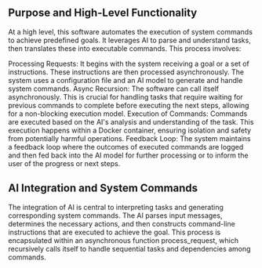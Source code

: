 ## Purpose and High-Level Functionality
At a high level, this software automates the execution of system commands to achieve predefined goals. It leverages AI to parse and understand tasks, then translates these into executable commands. This process involves:

Processing Requests: It begins with the system receiving a goal or a set of instructions. These instructions are then processed asynchronously. The system uses a configuration file and an AI model to generate and handle system commands.
Async Recursion: The software can call itself asynchronously. This is crucial for handling tasks that require waiting for previous commands to complete before executing the next steps, allowing for a non-blocking execution model.
Execution of Commands: Commands are executed based on the AI's analysis and understanding of the task. This execution happens within a Docker container, ensuring isolation and safety from potentially harmful operations.
Feedback Loop: The system maintains a feedback loop where the outcomes of executed commands are logged and then fed back into the AI model for further processing or to inform the user of the progress or next steps.

## AI Integration and System Commands
The integration of AI is central to interpreting tasks and generating corresponding system commands. The AI parses input messages, determines the necessary actions, and then constructs command-line instructions that are executed to achieve the goal. This process is encapsulated within an asynchronous function process_request, which recursively calls itself to handle sequential tasks and dependencies among commands.
